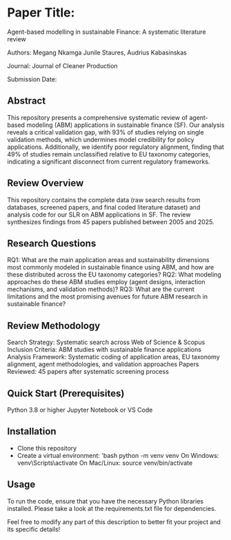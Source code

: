 # Paper Title:
Agent-based modelling in sustainable Finance: A systematic literature review

Authors: Megang Nkamga Junile Staures, Audrius Kabasinskas

Journal: Journal of Cleaner Production

Submission Date: 

## Abstract
This repository presents a comprehensive systematic review of agent-based modeling (ABM) applications in sustainable finance (SF). Our analysis reveals a critical validation gap, with 93% of studies relying on single validation methods, which undermines model credibility for policy applications. Additionally, we identify poor regulatory alignment, finding that 49% of studies remain unclassified relative to EU taxonomy categories, indicating a significant disconnect from current regulatory frameworks.

## Review Overview
This repository contains the complete data (raw search results from databases, screened papers, and final coded literature dataset) and analysis code for our SLR on ABM applications in SF. The review synthesizes findings from 45 papers published between 2005 and 2025.

## Research Questions

RQ1: What are the main application areas and sustainability dimensions most commonly modeled in sustainable finance using ABM, and how are these distributed across the EU taxonomy categories?
RQ2: What modeling approaches do these ABM studies employ (agent designs, interaction mechanisms, and validation methods)?
RQ3: What are the current limitations and the most promising avenues for future ABM research in sustainable finance?

## Review Methodology

Search Strategy: Systematic search across Web of Science & Scopus
Inclusion Criteria: ABM studies with sustainable finance applications
Analysis Framework: Systematic coding of application areas, EU taxonomy alignment, agent methodologies, and validation approaches
Papers Reviewed: 45 papers after systematic screening process

## Quick Start (Prerequisites)

Python 3.8 or higher
Jupyter Notebook or VS Code

## Installation
- Clone this repository
- Create a virtual environment:
'bash
python -m venv venv
On Windows: venv\Scripts\activate
On Mac/Linux: source venv/bin/activate

## Usage
To run the code, ensure that you have the necessary Python libraries installed. Please take a look at the requirements.txt file for dependencies.


Feel free to modify any part of this description to better fit your project and its specific details!
